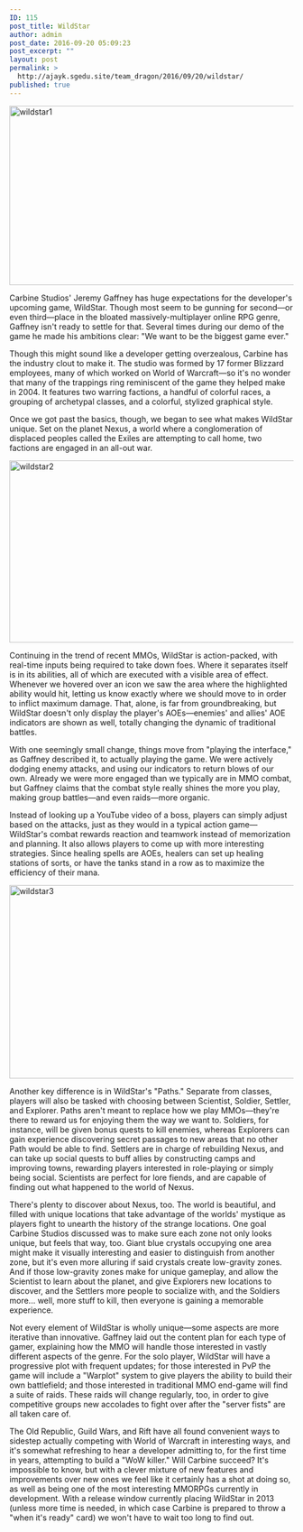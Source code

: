 ```yaml
---
ID: 115
post_title: WildStar
author: admin
post_date: 2016-09-20 05:09:23
post_excerpt: ""
layout: post
permalink: >
  http://ajayk.sgedu.site/team_dragon/2016/09/20/wildstar/
published: true
---
```

<img class="alignnone wp-image-118 size-full" src="http://ajayk.sgedu.site/team_dragon/wp-content/uploads/2016/09/wildstar1.jpg" alt="wildstar1" width="610" height="318" />

Carbine Studios' Jeremy Gaffney has huge expectations for the developer's upcoming game, WildStar. Though most seem to be gunning for second—or even third—place in the bloated massively-multiplayer online RPG genre, Gaffney isn't ready to settle for that. Several times during our demo of the game he made his ambitions clear: "We want to be the biggest game ever."

Though this might sound like a developer getting overzealous, Carbine has the industry clout to make it. The studio was formed by 17 former Blizzard employees, many of which worked on World of Warcraft—so it's no wonder that many of the trappings ring reminiscent of the game they helped make in 2004. It features two warring factions, a handful of colorful races, a grouping of archetypal classes, and a colorful, stylized graphical style.

Once we got past the basics, though, we began to see what makes WildStar unique. Set on the planet Nexus, a world where a conglomeration of displaced peoples called the Exiles are attempting to call home, two factions are engaged in an all-out war.

<img class="alignnone size-full wp-image-119" src="http://ajayk.sgedu.site/team_dragon/wp-content/uploads/2016/09/wildstar2.jpg" alt="wildstar2" width="610" height="323" />

Continuing in the trend of recent MMOs, WildStar is action-packed, with real-time inputs being required to take down foes. Where it separates itself is in its abilities, all of which are executed with a visible area of effect. Whenever we hovered over an icon we saw the area where the highlighted ability would hit, letting us know exactly where we should move to in order to inflict maximum damage. That, alone, is far from groundbreaking, but WildStar doesn't only display the player's AOEs—enemies' and allies' AOE indicators are shown as well, totally changing the dynamic of traditional battles.

With one seemingly small change, things move from "playing the interface," as Gaffney described it, to actually playing the game. We were actively dodging enemy attacks, and using our indicators to return blows of our own. Already we were more engaged than we typically are in MMO combat, but Gaffney claims that the combat style really shines the more you play, making group battles—and even raids—more organic.

Instead of looking up a YouTube video of a boss, players can simply adjust based on the attacks, just as they would in a typical action game—WildStar's combat rewards reaction and teamwork instead of memorization and planning. It also allows players to come up with more interesting strategies. Since healing spells are AOEs, healers can set up healing stations of sorts, or have the tanks stand in a row as to maximize the efficiency of their mana.

<img class="alignnone size-full wp-image-120" src="http://ajayk.sgedu.site/team_dragon/wp-content/uploads/2016/09/wildstar3.jpg" alt="wildstar3" width="610" height="343" />

Another key difference is in WildStar's "Paths." Separate from classes, players will also be tasked with choosing between Scientist, Soldier, Settler, and Explorer. Paths aren't meant to replace how we play MMOs—they're there to reward us for enjoying them the way we want to. Soldiers, for instance, will be given bonus quests to kill enemies, whereas Explorers can gain experience discovering secret passages to new areas that no other Path would be able to find. Settlers are in charge of rebuilding Nexus, and can take up social quests to buff allies by constructing camps and improving towns, rewarding players interested in role-playing or simply being social. Scientists are perfect for lore fiends, and are capable of finding out what happened to the world of Nexus.

There's plenty to discover about Nexus, too. The world is beautiful, and filled with unique locations that take advantage of the worlds' mystique as players fight to unearth the history of the strange locations. One goal Carbine Studios discussed was to make sure each zone not only looks unique, but feels that way, too. Giant blue crystals occupying one area might make it visually interesting and easier to distinguish from another zone, but it's even more alluring if said crystals create low-gravity zones. And if those low-gravity zones make for unique gameplay, and allow the Scientist to learn about the planet, and give Explorers new locations to discover, and the Settlers more people to socialize with, and the Soldiers more... well, more stuff to kill, then everyone is gaining a memorable experience.

Not every element of WildStar is wholly unique—some aspects are more iterative than innovative. Gaffney laid out the content plan for each type of gamer, explaining how the MMO will handle those interested in vastly different aspects of the genre. For the solo player, WildStar will have a progressive plot with frequent updates; for those interested in PvP the game will include a "Warplot" system to give players the ability to build their own battlefield; and those interested in traditional MMO end-game will find a suite of raids. These raids will change regularly, too, in order to give competitive groups new accolades to fight over after the "server fists" are all taken care of.

The Old Republic, Guild Wars, and Rift have all found convenient ways to sidestep actually competing with World of Warcraft in interesting ways, and it's somewhat refreshing to hear a developer admitting to, for the first time in years, attempting to build a "WoW killer." Will Carbine succeed? It's impossible to know, but with a clever mixture of new features and improvements over new ones we feel like it certainly has a shot at doing so, as well as being one of the most interesting MMORPGs currently in development. With a release window currently placing WildStar in 2013 (unless more time is needed, in which case Carbine is prepared to throw a "when it's ready" card) we won't have to wait too long to find out.